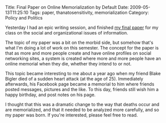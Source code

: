 Title: Final Paper on Online Memorialization by Default
Date: 2009-05-13T11:25:10
Tags: paper, thanatosensitivity, memorialization
Category: Policy and Politics


Yesterday I had an epic writing session, and finished [my final paper][1] for
my class on the social and organizational issues of information.

The topic of my paper was a bit on the morbid side, but somehow that's what
 I'm doing a lot of work on this semester. The concept for the paper is 
 that as more and more people create and have online profiles on social 
 networking sites, a system is created where more and more people have an 
 online memorial when they die, whether they intend to or not.

This topic became interesting to me about a year ago when my friend Blake 
Bigler died of a sudden heart attack (at the age of 25). Immediately 
afterwards, his Facebook page became a memorial to him where friends posted
 messages, pictures and the like. To this day, friends still wish him a 
 happy birthday, and post notes on his page.

I thought that this was a dramatic change to the way that deaths occur and 
are memorialized, and that it needed to be analyzed more carefully, 
and so my paper was born. If you're interested, please feel free to read.

[1]: {filename}/pdfs/online-grieving.pdf
